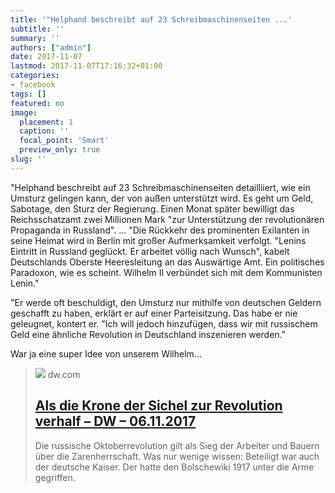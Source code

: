 ```yaml
---
title: '"Helphand beschreibt auf 23 Schreibmaschinenseiten ...'
subtitle: ''
summary: ''
authors: ["admin"]
date: 2017-11-07
lastmod: 2017-11-07T17:16:32+01:00
categories:
- facebook
tags: []
featured: no
image:
  placement: 1
  caption: ''
  focal_point: 'Smart'
  preview_only: true
slug: ''
---
```

"Helphand beschreibt auf 23 Schreibmaschinenseiten detailliiert, wie ein Umsturz gelingen kann, der von außen unterstützt wird. Es geht um Geld, Sabotage, den Sturz der Regierung. Einen Monat später bewilligt das Reichsschatzamt zwei Millionen Mark "zur Unterstützung der revolutionären Propaganda in Russland".
...
"Die Rückkehr des prominenten Exilanten in seine Heimat wird in Berlin mit großer Aufmerksamkeit verfolgt. "Lenins Eintritt in Russland geglückt. Er arbeitet völlig nach Wunsch", kabelt Deutschlands Oberste Heeresleitung an das Auswärtige Amt. Ein politisches Paradoxon, wie es scheint. Wilhelm II verbündet sich mit dem Kommunisten Lenin."

"Er werde oft beschuldigt, den Umsturz nur mithilfe von deutschen Geldern geschafft zu haben, erklärt er auf einer Parteisitzung. Das habe er nie geleugnet, kontert er. "Ich will jedoch hinzufügen, dass wir mit russischem Geld eine ähnliche Revolution in Deutschland inszenieren werden."

War ja eine super Idee von unserem Wilhelm...
> [![](https://static.dw.com/image/17035516_6.jpg)](http://www.dw.com/de/100-jahre-oktoberrevolution-als-die-krone-der-sichel-zum-sieg-verhalf/a-41084991)
> dw.com
> ## [Als die Krone der Sichel zur Revolution verhalf  – DW – 06.11.2017](http://www.dw.com/de/100-jahre-oktoberrevolution-als-die-krone-der-sichel-zum-sieg-verhalf/a-41084991)
>
>Die russische Oktoberrevolution gilt als Sieg der Arbeiter und Bauern über die Zarenherrschaft. Was nur wenige wissen: Beteiligt war auch der deutsche Kaiser. Der hatte den Bolschewiki 1917 unter die Arme gegriffen.

